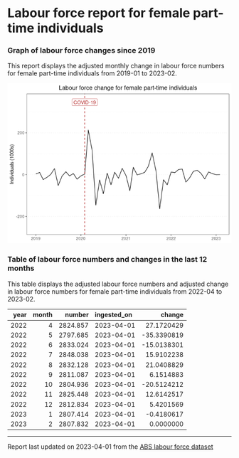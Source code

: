 Labour force report for female part-time individuals
================

### Graph of labour force changes since 2019

This report displays the adjusted monthly change in labour force numbers
for female part-time individuals from 2019-01 to 2023-02.

![](female_part-time_report_files/figure-gfm/unnamed-chunk-2-1.png)<!-- -->

### Table of labour force numbers and changes in the last 12 months

This table displays the adjusted labour force numbers and adjusted
change in labour force numbers for female part-time individuals from
2022-04 to 2023-02.

| year | month |   number | ingested_on |      change |
|-----:|------:|---------:|:------------|------------:|
| 2022 |     4 | 2824.857 | 2023-04-01  |  27.1720429 |
| 2022 |     5 | 2797.685 | 2023-04-01  | -35.3390819 |
| 2022 |     6 | 2833.024 | 2023-04-01  | -15.0138301 |
| 2022 |     7 | 2848.038 | 2023-04-01  |  15.9102238 |
| 2022 |     8 | 2832.128 | 2023-04-01  |  21.0408829 |
| 2022 |     9 | 2811.087 | 2023-04-01  |   6.1514883 |
| 2022 |    10 | 2804.936 | 2023-04-01  | -20.5124212 |
| 2022 |    11 | 2825.448 | 2023-04-01  |  12.6142517 |
| 2022 |    12 | 2812.834 | 2023-04-01  |   5.4201569 |
| 2023 |     1 | 2807.414 | 2023-04-01  |  -0.4180617 |
| 2023 |     2 | 2807.832 | 2023-04-01  |   0.0000000 |

------------------------------------------------------------------------

Report last updated on 2023-04-01 from the [ABS labour force
dataset](https://www.abs.gov.au/statistics/labour/employment-and-unemployment/labour-force-australia/latest-release)
